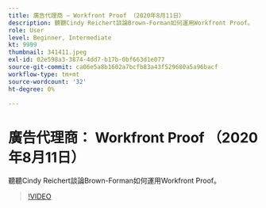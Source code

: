 ```yaml
---
title: 廣告代理商 — Workfront Proof （2020年8月11日）
description: 聽聽Cindy Reichert談論Brown-Forman如何運用Workfront Proof。
role: User
level: Beginner, Intermediate
kt: 9999
thumbnail: 341411.jpeg
exl-id: 02e598a3-3874-4dd7-b17b-0bf663d1e077
source-git-commit: ca06e5a8b1602a7bcfb83a43f529680a5a96bacf
workflow-type: tm+mt
source-wordcount: '32'
ht-degree: 0%

---
```


# 廣告代理商： Workfront Proof （2020年8月11日）

聽聽Cindy Reichert談論Brown-Forman如何運用Workfront Proof。

>[!VIDEO](https://video.tv.adobe.com/v/341411/?quality=12&learn=on)
